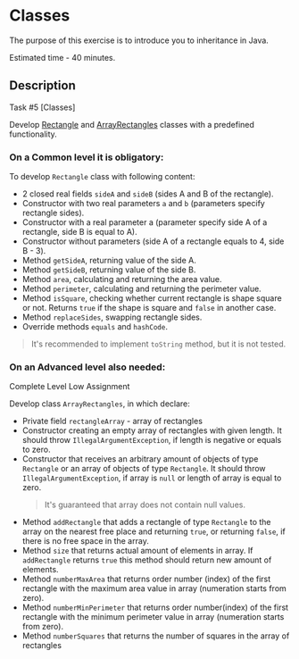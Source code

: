 # Classes

The purpose of this exercise is to introduce you to inheritance in Java.

Estimated time - 40 minutes.

## Description

Task #5 [Classes]

Develop [Rectangle](src/main/java/com/epam/rd/qa/classes/Rectangle.java) and [ArrayRectangles](src/main/java/com/epam/rd/qa/classes/ArrayRectangles.java) classes with a predefined functionality.
 
### On a Common level it is obligatory:

To develop `Rectangle` class with following content:
- 2 closed real fields `sideA` and `sideB` (sides А and В of the rectangle). 
- Constructor with two real parameters `a` and `b` (parameters specify rectangle sides). 
- Constructor with a real parameter a (parameter specify side А of a rectangle, side B is equal to A).
- Constructor without parameters (side А of a rectangle equals to 4, side В - 3). 
- Method `getSideA`, returning value of the side А.
- Method `getSideВ`, returning value of the side В.
- Method `area`, calculating and returning the area value.
- Method `perimeter`, calculating and returning the perimeter value.
- Method `isSquare`, checking whether current rectangle is shape square or not. Returns `true` if the shape is square and `false` in another case.
- Method `replaceSides`, swapping rectangle sides. 
- Override methods `equals` and `hashCode`.

> It's recommended to implement `toString` method, but it is not tested.

### On an Advanced level also needed:

Complete Level Low Assignment

Develop class `ArrayRectangles`, in which declare:

- Private field `rectangleArray` - array of rectangles
- Constructor creating an empty array of rectangles with given length. It should throw `IllegalArgumentException`, if length is negative or equals to zero. 
- Constructor that receives an arbitrary amount of objects of type `Rectangle`
  or an array of objects of type `Rectangle`. 
  It should throw `IllegalArgumentException`, 
  if array is `null` or length of array is equal to zero.
  > It's guaranteed that array does not contain null values. 
- Method `addRectangle` that adds a rectangle of type `Rectangle` to the array on the nearest free place and returning `true`, or returning `false`, if there is no free space in the array.
- Method `size` that returns actual amount of elements in array. If `addRectangle` returns `true` this method should return new amount of elements. 
- Method `numberMaxArea` that returns order number (index) of the first rectangle with the maximum area value in array (numeration starts from zero).
- Method `numberMinPerimeter` that returns order number(index) of the first rectangle with the minimum perimeter value in array (numeration starts from zero).
- Method `numberSquares` that returns the number of squares in the array of rectangles 


